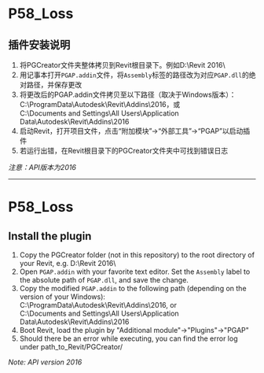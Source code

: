 # P58_Loss
插件安装说明
---
1. 将PGCreator文件夹整体拷贝到Revit根目录下。例如D:\Revit 2016\
2. 用记事本打开`PGAP.addin`文件，将`Assembly`标签的路径改为对应`PGAP.dll`的绝对路径，并保存更改
3. 将更改后的PGAP.addin文件拷贝至以下路径（取决于Windows版本）：   
   C:\ProgramData\Autodesk\Revit\Addins\2016，或   
   C:\Documents and Settings\All Users\Application Data\Autodesk\Revit\Addins\2016
4. 启动Revit，打开项目文件，点击“附加模块”->“外部工具”->“PGAP”以启动插件
5. 若运行出错，在Revit根目录下的PGCreator文件夹中可找到错误日志

_注意：API版本为2016_

***
# P58_Loss
Install the plugin
---
1. Copy the PGCreator folder (not in this repository) to the root directory of your Revit, e.g. D:\Revit 2016\
2. Open `PGAP.addin` with your favorite text editor. Set the `Assembly` label to the absolute path of `PGAP.dll`, and save the change.
3. Copy the modified `PGAP.addin` to the following path (depending on the version of your Windows):   
   C:\ProgramData\Autodesk\Revit\Addins\2016, or   
   C:\Documents and Settings\All Users\Application Data\Autodesk\Revit\Addins\2016
4. Boot Revit, load the plugin by "Additional module"->"Plugins"->"PGAP"
5. Should there be an error while executing, you can find the error log under path_to_Revit/PGCreator/

_Note: API version 2016_
